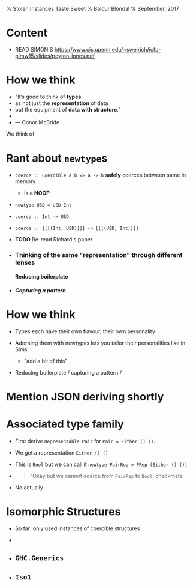 % Stolen Instances Taste Sweet
% Baldur Blöndal
% September, 2017

# Content

- READ SIMON'S https://www.cis.upenn.edu/~sweirich/icfp-plmw15/slides/peyton-jones.pdf

# How we think

- “It’s good to think of **types**
- as not just the **representation** of data
- but the equipment of **data with structure**.”
-
- — Conor McBride

We think of 

# Rant about `newtype`s

- `coerce :: Coercible a b => a -> b` **safely** coerces between same in memory
    - Is a **NOOP**

- `newtype USD = USD Int` 

- `coerce :: Int -> USD`

- `coerce :: [[[(Int, USD)]]] -> [[[(USD, Int)]]]`

- **TODO** Re-read Richard's paper

- ### Thinking of the same "representation" through different lenses

    #### Reducing boilerplate

- ##### Capturing a pattern

# How we think 


- Types each have their own flavour, their own personality

- Adorning them with newtypes lets you tailor their personalities like in Sims

    - "add a bit of this"


- Reducing boilerplate / capturing a pattern / 

# Mention JSON deriving shortly

# Associated type family

- First derive `Representable Pair` for `Pair = Either () ()`.

- We get a representation `Either () ()`

- This is `Bool` but we can call it `newtype PairRep = PRep (Either () ())`

- > "Okay but we cannot coerce from `PairRep` to `Bool`, checkmate

- No actually

# Isomorphic Structures

- So far: only used instances of coercible structures

- 

- ## `GHC.Generics`

- ## `Iso1`

<!--- pandoc -f markdown -t slidy -i -s --self-contained -o mypresentation.html Presentation.md --->

